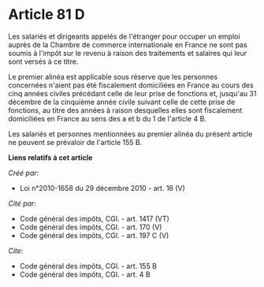 # Article 81 D

Les salariés et dirigeants appelés de l'étranger pour occuper un emploi auprès de la Chambre de commerce internationale en
France ne sont pas soumis à l'impôt sur le revenu à raison des traitements et salaires qui leur sont versés à ce titre. 

Le premier alinéa est applicable sous réserve que les personnes concernées n'aient pas été fiscalement domiciliées en France
au cours des cinq années civiles précédant celle de leur prise de fonctions et, jusqu'au 31 décembre de la cinquième année
civile suivant celle de cette prise de fonctions, au titre des années à raison desquelles elles sont fiscalement domiciliées
en France au sens des a et b du 1 de l'article 4 B. 

Les salariés et personnes mentionnées au premier alinéa du présent article ne peuvent se prévaloir de l'article 155 B.

**Liens relatifs à cet article**

_Créé par_:

  - Loi n°2010-1658 du 29 décembre 2010 - art. 16 (V)

_Cité par_:

  - Code général des impôts, CGI. - art. 1417 (VT)
  - Code général des impôts, CGI. - art. 170 (V)
  - Code général des impôts, CGI. - art. 197 C (V)

_Cite_:

  - Code général des impôts, CGI. - art. 155 B
  - Code général des impôts, CGI. - art. 4 B
